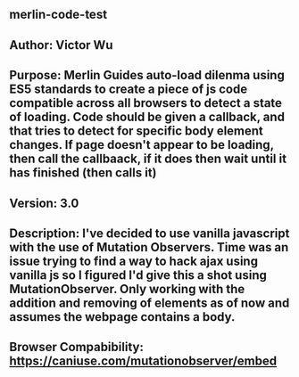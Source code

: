 ## merlin-code-test
##  Author: Victor Wu
##  Purpose: Merlin Guides auto-load dilenma using ES5 standards to create a piece of js code compatible across all browsers to detect a state of loading. Code should be given a callback, and that tries to detect for specific body element changes. If page doesn't appear to be loading, then call the callbaack, if it does then wait until it has finished (then calls it)
##  Version: 3.0
##  Description: I've decided to use vanilla javascript with the use of Mutation Observers. Time was an issue trying to find a way to hack ajax using vanilla js so I figured I'd give this a shot using MutationObserver. Only working with the addition and removing of elements as of now and assumes the webpage contains a body.
##  Browser Compabibility: https://caniuse.com/mutationobserver/embed
